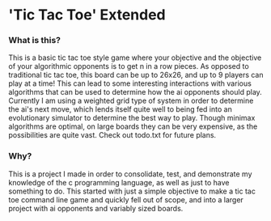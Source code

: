 <h1>'Tic Tac Toe' Extended</h1>
<h3>What is this?</h3>
This is a basic tic tac toe style game where your objective and the objective of your algorithmic opponents is to get n in a row pieces. As opposed to traditional tic tac toe, this board can be up to 26x26, and up to 9 players can play at a time! This can lead to some interesting interactions with various algorithms that can be used to determine how the ai opponents should play. Currently I am using a weighted grid type of system in order to determine the ai's next move, which lends itself quite well to being fed into an evolutionary simulator to determine the best way to play. Though minimax algorithms are optimal, on large boards they can be very expensive, as the possibilities are quite vast. Check out todo.txt for future plans.

<h3>Why?</h3>
This is a project I made in order to consolidate, test, and demonstrate my knowledge of the c programming language, as well as just to have something to do. This started with just a simple objective to make a tic tac toe command line game and quickly fell out of scope, and into a larger project with ai opponents and variably sized boards.
